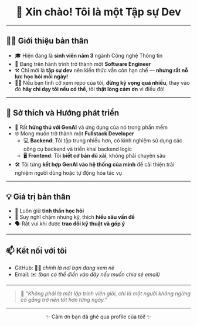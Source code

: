 <h1 align="center">👋 Xin chào! Tôi là một Tập sự Dev</h1>

---

## 🧑‍🎓 Giới thiệu bản thân

- 🎓 Hiện đang là **sinh viên năm 3** ngành Công nghệ Thông tin
- 🧗 Đang trên hành trình trở thành một **Software Engineer**
- ⚒️ Chỉ mới là **tập sự dev** nên kiến thức vẫn còn hạn chế — **nhưng rất nỗ lực học hỏi mỗi ngày!**
- 🙇‍♂️ Nếu bạn tình cờ xem repo của tôi, **đừng kỳ vọng quá nhiều**, thay vào đó **hãy chỉ dạy tôi nếu có thể**, tôi **thật lòng cảm ơn** vì điều đó!

---

## 🌟 Sở thích và Hướng phát triển

- 🤖 Rất **hứng thú với GenAI** và ứng dụng của nó trong phần mềm
- 🌐 Mong muốn trở thành một **Fullstack Developer**
  - 💻 **Backend**: Tôi tập trung nhiều hơn, có kinh nghiệm sử dụng các công cụ backend và triển khai backend logic
  - 🖥️ **Frontend**: Tôi **biết cơ bản đủ xài**, không phải chuyên sâu
- 🛠️ Tôi từng **kết hợp GenAI vào hệ thống của mình** để cải thiện trải nghiệm người dùng hoặc tự động hóa tác vụ

---

## 💡 Giá trị bản thân

- 📘 Luôn giữ **tinh thần học hỏi**
- 🧠 Suy nghĩ chậm nhưng kỹ, thích **hiểu sâu vấn đề**
- 🗣️ Rất vui khi được **trao đổi kỹ thuật và góp ý**

---

## 📫 Kết nối với tôi

- GitHub: 🧑‍💻 *chính là nơi bạn đang xem nè*
- Email: ✉️ *(bạn có thể điền vào đây nếu muốn chia sẻ email)*

---

> 📝 *“Không phải là một lập trình viên giỏi, chỉ là một người không ngừng cố gắng trở nên tốt hơn từng ngày.”*

---

<p align="center">✨ Cảm ơn bạn đã ghé qua profile của tôi! ✨</p>
